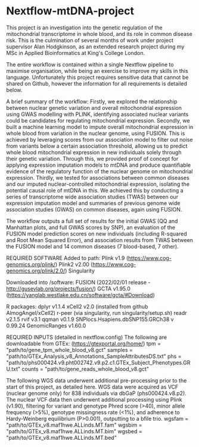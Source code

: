 # Nextflow-mtDNA-project
This project is an investigation into the genetic regulation of the mitochondrial transcriptome in whole blood, and its role in common disease risk. This is the culmination of several months of work under project supervisor Alan Hodgkinson, as an extended research project during my MSc in Applied Bioinformatics at King's College London. 

The entire workflow is contained within a single Nextflow pipeline to maximise organisation, while being an exercise to improve my skills in this language. Unfortunately this project requires sensitive data that cannot be shared on Github, however the information for all requirements is detailed below.

A brief summary of the workflow:
Firstly, we explored the relationship between nuclear genetic variation and overall mitochondrial expression using GWAS modelling with PLINK, identifying associated nuclear variants could be candidates for regulating mitochondrial expression. Secondly, we built a machine learning model to impute overall mitochondrial expression in whole blood from variation in the nuclear genome, using FUSION. This is achieved by leveraging scores from our association model to filter out noise from variants below a certain association threshold, allowing us to predict whole blood mitochondrial expression in new individuals solely through their genetic variation. Through this, we provided proof of concept for applying expression imputation models to mtDNA and produce quantifiable evidence of the regulatory function of the nuclear genome on mitochondrial expression. Thirdly, we tested for associations between common diseases and our imputed nuclear-controlled mitochondrial expression, isolating the potential causal role of mtDNA in this. We achieved this by conducting a series of transcriptome wide association studies (TWAS) between our expression imputation model and summaries of previous genome wide association studies (GWAS) on common diseases, again using FUSION.

The workflow outputs a full set of results for the initial GWAS (QQ and Manhattan plots, and full GWAS scores by SNP), an evaluation of the FUSION model prediction scores on new individuals (including R-squared and Root Mean Squared Error), and association results from TWAS between the FUSION model and 14 common diseases (7 blood-based, 7 other).

REQUIRED SOFTWARE
Added to path:
Plink v1.9 (https://www.cog-genomics.org/plink/)
Plink2 v2.00 (https://www.cog-genomics.org/plink/2.0/)
Singularity

Downloaded into /software:
FUSION (2022/02/01 release - http://gusevlab.org/projects/fusion/)
GCTA v1.95.0 (https://yanglab.westlake.edu.cn/software/gcta/#Download)

R packages:
dplyr v1.1.4
xCell2 v2.0 (installed from github AlmogAngel/xCell2)
r-peer (via singularity, run singularity/setup.sh)
readr v2.1.5
rvif v3.1
qqman v0.1.9
SNPlocs.Hsapiens.dbSNP155.GRCh38 v	0.99.24
GenomicRanges v1.60.0

REQUIRED INPUTS (detailed in nextflow.config)
The following are downloadable from GTEx: (https://gtexportal.org/home/)
tpm = "path/to/gene_tpm_whole_blood_v8.gct"
samples = "path/to/GTEx_Analysis_v8_Annotations_SampleAttributesDS.txt"
phs = "path/to/phs000424.v9.pht002742.v9.p2.c1.GTEx_Subject_Phenotypes.GRU.txt"
counts = "path/to/gene_reads_whole_blood_v8.gct"

The following WGS data underwent additional pre-processing prior to the start of this project, as detailed here. WGS data were acquired as VCF (nuclear genome only) for 838 individuals via dbGaP (phs000424.v8.p2). The nuclear VCF data then underwent additional processing using Plink (v1.90), filtering for variant and genotype Phred score (>40), minor allele frequency (>5%),
genotype missingness rate (<1%), and adherence to Hardy-Weinberg equilibrium (P>0.001), outputting to a bfile trio.
wgsfam = "path/to/GTEx_v8.maf1hwe.ALLinds.MT.fam"
wgsbim = "path/to/GTEx_v8.maf1hwe.ALLinds.MT.bim"
wgsbed = "path/to/GTEx_v8.maf1hwe.ALLinds.MT.bed"
